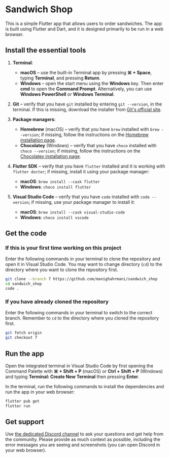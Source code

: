 # Sandwich Shop

This is a simple Flutter app that allows users to order sandwiches.
The app is built using Flutter and Dart, and it is designed primarily to be run in a web
browser.

## Install the essential tools

1. **Terminal**:

    - **macOS** – use the built-in Terminal app by pressing **⌘ + Space**, typing **Terminal**, and pressing **Return**.
    - **Windows** – open the start menu using the **Windows** key. Then enter **cmd** to open the **Command Prompt**. Alternatively, you can use **Windows PowerShell** or **Windows Terminal**.

2. **Git** – verify that you have `git` installed by entering `git --version`, in the terminal.
    If this is missing, download the installer from [Git's official site](https://git-scm.com/downloads?utm_source=chatgpt.com).

3. **Package managers**:

    - **Homebrew** (macOS) – verify that you have `brew` installed with `brew --version`; if missing, follow the instructions on the [Homebrew installation page](https://brew.sh/).
    - **Chocolatey** (Windows) – verify that you have `choco` installed with `choco --version`; if missing, follow the instructions on the [Chocolatey installation page](https://chocolatey.org/install).

4. **Flutter SDK** – verify that you have `flutter` installed and it is working with `flutter doctor`; if missing, install it using your package manager:

    - **macOS**: `brew install --cask flutter`
    - **Windows**: `choco install flutter`

5. **Visual Studio Code** – verify that you have `code` installed with `code --version`; if missing, use your package manager to install it:

    - **macOS**: `brew install --cask visual-studio-code`
    - **Windows**: `choco install vscode`

## Get the code

### If this is your first time working on this project

Enter the following commands in your terminal to clone the repository and
open it in Visual Studio Code.
You may want to change directory (`cd`) to the directory where you want to clone the
repository first.

```bash
git clone --branch 7 https://github.com/manighahrmani/sandwich_shop
cd sandwich_shop
code .
```

### If you have already cloned the repository

Enter the following commands in your terminal to switch to the correct branch.
Remember to `cd` to the directory where you cloned the repository first.

```bash
git fetch origin
git checkout 7
```

## Run the app

Open the integrated terminal in Visual Studio Code by first opening the Command
Palette with **⌘ + Shift + P** (macOS) or **Ctrl + Shift + P** (Windows) and
typing **Terminal: Create New Terminal** then pressing **Enter**.

In the terminal, run the following commands to install the dependencies and run
the app in your web browser:

```bash
flutter pub get
flutter run
```

## Get support

Use [the dedicated Discord channel](https://discord.com/channels/760155974467059762/1370633732779933806)
to ask your questions and get help from the community.
Please provide as much context as possible, including the error messages you are seeing and
screenshots (you can open Discord in your web browser).
